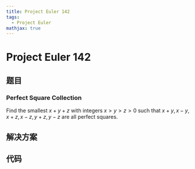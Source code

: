 ```yaml
---
title: Project Euler 142
tags:
  - Project Euler
mathjax: true
---
```

<escape><!-- more --></escape>
    
# Project Euler 142
## 题目
### Perfect Square Collection
Find the smallest $x + y + z$ with integers $x > y > z > 0$ such that $x + y, x - y, x + z, x - z, y + z, y - z$ are all perfect squares.


## 解决方案


## 代码


